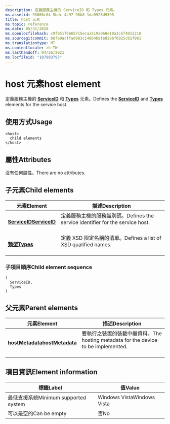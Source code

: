 ```yaml
---
description: 定義服務主機的 ServiceID 和 Types 元素。
ms.assetid: 95066c04-5bdc-4c97-98b8-1da9928d9395
title: host 元素
ms.topic: reference
ms.date: 05/31/2018
ms.openlocfilehash: c9f051f6665715ecaa519a060e18a3cbf4912210
ms.sourcegitcommit: b6fe9acffad983c14864b8fe0296f6025cb1f961
ms.translationtype: MT
ms.contentlocale: zh-TW
ms.lasthandoff: 04/26/2021
ms.locfileid: "107993795"
---
```

# <a name="host-element"></a><span data-ttu-id="bf541-103">host 元素</span><span class="sxs-lookup"><span data-stu-id="bf541-103">host element</span></span>

<span data-ttu-id="bf541-104">定義服務主機的 [**ServiceID**](serviceid.md) 和 [**Types**](types.md) 元素。</span><span class="sxs-lookup"><span data-stu-id="bf541-104">Defines the [**ServiceID**](serviceid.md) and [**Types**](types.md) elements for the service host.</span></span>

## <a name="usage"></a><span data-ttu-id="bf541-105">使用方式</span><span class="sxs-lookup"><span data-stu-id="bf541-105">Usage</span></span>

``` syntax
<host>
  child elements
</host>
```

## <a name="attributes"></a><span data-ttu-id="bf541-106">屬性</span><span class="sxs-lookup"><span data-stu-id="bf541-106">Attributes</span></span>

<span data-ttu-id="bf541-107">沒有任何屬性。</span><span class="sxs-lookup"><span data-stu-id="bf541-107">There are no attributes.</span></span>

## <a name="child-elements"></a><span data-ttu-id="bf541-108">子元素</span><span class="sxs-lookup"><span data-stu-id="bf541-108">Child elements</span></span>



| <span data-ttu-id="bf541-109">元素</span><span class="sxs-lookup"><span data-stu-id="bf541-109">Element</span></span>                                   | <span data-ttu-id="bf541-110">描述</span><span class="sxs-lookup"><span data-stu-id="bf541-110">Description</span></span>                                                                 |
|-------------------------------------------|-----------------------------------------------------------------------------|
| [<span data-ttu-id="bf541-111">**ServiceID**</span><span class="sxs-lookup"><span data-stu-id="bf541-111">**ServiceID**</span></span>](serviceid.md)<br/> | <span data-ttu-id="bf541-112">定義服務主機的服務識別碼。</span><span class="sxs-lookup"><span data-stu-id="bf541-112">Defines the service identifier for the service host.</span></span><br/> <br/> |
| [<span data-ttu-id="bf541-113">**類型**</span><span class="sxs-lookup"><span data-stu-id="bf541-113">**Types**</span></span>](types.md)<br/>         | <span data-ttu-id="bf541-114">定義 XSD 限定名稱的清單。</span><span class="sxs-lookup"><span data-stu-id="bf541-114">Defines a list of XSD qualified names.</span></span><br/> <br/>               |



### <a name="child-element-sequence"></a><span data-ttu-id="bf541-115">子項目順序</span><span class="sxs-lookup"><span data-stu-id="bf541-115">Child element sequence</span></span>

``` syntax
(
  ServiceID, 
  Types
)
```

## <a name="parent-elements"></a><span data-ttu-id="bf541-116">父元素</span><span class="sxs-lookup"><span data-stu-id="bf541-116">Parent elements</span></span>



| <span data-ttu-id="bf541-117">元素</span><span class="sxs-lookup"><span data-stu-id="bf541-117">Element</span></span>                                         | <span data-ttu-id="bf541-118">描述</span><span class="sxs-lookup"><span data-stu-id="bf541-118">Description</span></span>                                                                   |
|-------------------------------------------------|-------------------------------------------------------------------------------|
| [<span data-ttu-id="bf541-119">**hostMetadata**</span><span class="sxs-lookup"><span data-stu-id="bf541-119">**hostMetadata**</span></span>](hostmetadata.md)<br/> | <span data-ttu-id="bf541-120">要執行之裝置的裝載中繼資料。</span><span class="sxs-lookup"><span data-stu-id="bf541-120">The hosting metadata for the device to be implemented.</span></span><br/> <br/> |



## <a name="element-information"></a><span data-ttu-id="bf541-121">項目資訊</span><span class="sxs-lookup"><span data-stu-id="bf541-121">Element information</span></span>



| <span data-ttu-id="bf541-122">標籤</span><span class="sxs-lookup"><span data-stu-id="bf541-122">Label</span></span> | <span data-ttu-id="bf541-123">值</span><span class="sxs-lookup"><span data-stu-id="bf541-123">Value</span></span> |
|-------------------------------------|---------------|
| <span data-ttu-id="bf541-124">最低支援系統</span><span class="sxs-lookup"><span data-stu-id="bf541-124">Minimum supported system</span></span><br/> | <span data-ttu-id="bf541-125">Windows Vista</span><span class="sxs-lookup"><span data-stu-id="bf541-125">Windows Vista</span></span> |
| <span data-ttu-id="bf541-126">可以是空的</span><span class="sxs-lookup"><span data-stu-id="bf541-126">Can be empty</span></span>                        | <span data-ttu-id="bf541-127">否</span><span class="sxs-lookup"><span data-stu-id="bf541-127">No</span></span>            |



 

 




